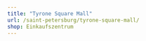 ```yaml
---
title: "Tyrone Square Mall"
url: /saint-petersburg/tyrone-square-mall/
shop: Einkaufszentrum
---
```

